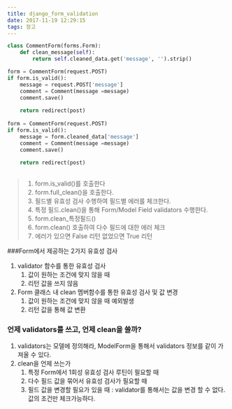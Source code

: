 ```yaml
---
title: django_form_validation
date: 2017-11-19 12:29:15
tags: 장고
---
```


```python
class CommentForm(forms.Form):
    def clean_message(self):
        return self.cleaned_data.get('message', '').strip()

form = CommentForm(request.POST)
if form.is_valid():
    message = request.POST['message']
    comment = Comment(message =message)
    comment.save()
    
    return redirect(post)
    
form = CommentForm(request.POST)
if form.is_valid():
    message = form.cleaned_data['message']
    comment = Comment(message =message)
    comment.save()
    
    return redirect(post)    
    
```

>1. form.is_valid()를 호출한다
>2. form.full_clean()을 호출한다.
>3. 필드별 유효성 검사 수행하여 필드별 에러를 체크한다.
>4. 특정 필드.clean()을 통해 Form/Model Field validators 수행한다.
>5. form.clean_특정필드()
>6. form.clean() 호출하여 다수 필드에 대한 에러 체크
>7. 에러가 있으면 False 리턴 없었으면 True 리턴

###Form에서 제공하는 2가지 유효성 검사

1) validator 함수를 통한 유효성 검사
    1. 값이 원하는 조건에 맞지 않을 때
    2. 리턴 값을 쓰지 않음
2) Form 클래스 내 clean 멤버함수를 통한 유효성 검사 및 값 변경
    1. 값이 원하는 조건에 맞지 않을 때 예외발생
    2. 리턴 값을 통해 값 변환


### 언제 validators를 쓰고, 언제 clean을 쓸까?

1) validators는 모델에 정의해라, ModelForm을 통해서 validators 정보를 같이 가져올 수 있다.
2) clean을 언제 쓰는가
    1. 특정 Form에서 1회성 유효성 검사 루틴이 필요할 때
    2. 다수 필드 값을 묶어서 유효성 검사가 필요할 때
    3. 필드 값을 변경할 필요가 있을 때 : validator를 통해서는 값을 변경 할 수 없다. 값의 조건만 체크가능하다.